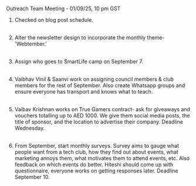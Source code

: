 Outreach Team Meeting - 01/09/25, 10 pm GST

1. Checked on blog post schedule.<br> <br>
   
2. Alter the newsletter design to incorporate the monthly theme- 'Webtember.' <br> <br>

3. Assign who goes to SmartLife camp on September 7. <br> <br>

4. Vaibhav Vinil & Saanvi work on assigning council members & club members for the rest of September. Also create Whatsapp groups and ensure everyone has transport and knows what to teach. <br> <br>

5. Vaibav Krishnan works on True Gamers contract- ask for giveaways and vouchers totalling up to AED 1000. We give them social media posts, the title of sponsor, and the location to advertise their company. Deadline Wednesday. <br> <br>

6. From September, start monthly surveys. Survey aims to gauge what people want from a tech club, how they find out about events, what marketing annoys them, what motivates them to attend events, etc. Also feedback on which events do better. Hiteshi should come up with questionnaire, everyone works on getting responses later. Deadline September 10. <br> <br>
